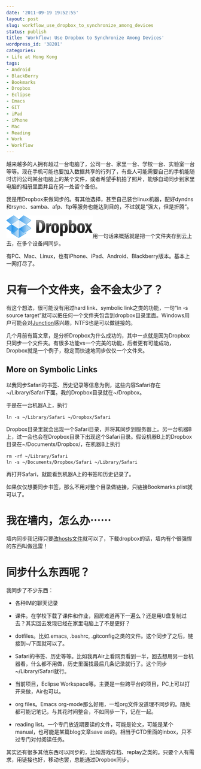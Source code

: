 ```yaml
---
date: '2011-09-19 19:52:55'
layout: post
slug: workflow_use_dropbox_to_synchronize_among_devices
status: publish
title: 'Workflow: Use Dropbox to Synchronize Among Devices'
wordpress_id: '38201'
categories:
- Life at Hong Kong
tags:
- Android
- BlackBerry
- Bookmarks
- Dropbox
- Eclipse
- Emacs
- GIT
- iPad
- iPhone
- Mac
- Reading
- Work
- Workflow
---
```


越来越多的人拥有超过一台电脑了，公司一台、家里一台、学校一台、实验室一台等等。现在手机可能也要加入数据共享的行列了，有些人可能需要自己的手机能随时访问公司某台电脑上的某个文件，或者希望手机拍了照片，能够自动同步到家里电脑的相册里面并且在另一处留个备份。

我是用Dropbox来做同步的。有其他选择，甚至自己装台linux机器，配好dyndns和rsync、samba、afp、ftp等服务也能达到目的，不过就是“强大，但是折腾”。

[![Logo](/images/in_post/logo.png)](http://www.dropbox.com)用一句话来概括就是把一个文件夹存到云上去，在多个设备间同步。

有PC、Mac、Linux，也有iPhone、iPad、Android、Blackberry版本。基本上一网打尽了。


# 只有一个文件夹，会不会太少了？


有这个想法，很可能没有用过hard link、symbolic link之类的功能，一句“ln -s source target”就可以把任何一个文件夹包含到dropbox目录里面。Windows用户可能会对[Junction](http://technet.microsoft.com/en-us/sysinternals/bb896768)感兴趣，NTFS也是可以做链接的。

几个月前有篇文章，是分析Dropbox为什么成功的，其中一点就是因为Dropbox只同步一个文件夹。有很多功能vs一个完美的功能，后者更有可能成功，Dropbox就是一个例子，稳定而快速地同步仅仅一个文件夹。


## More on Symbolic Links


以我同步Safari的书签、历史记录等信息为例，这些内容Safari存在~/Library/Safari下面。我的Dropbox目录就在~/Dropbox。

于是在一台机器A上，执行


    
    
    ln -s ~/Library/Safari ~/Dropbox/Safari
    



Dropbox目录里就会出现一个Safari目录，并将其同步到服务器上。另一台机器B上，过一会也会在Dropbox目录下出现这个Safari目录。假设机器B上的Dropbox目录在~/Documents/Dropbox/，在机器B上执行


    
    
    rm -rf ~/Library/Safari
    ln -s ~/Documents/Dropbox/Safari ~/Library/Safari
    




再打开Safari，就能看到机器A上的书签和历史记录了。

如果仅仅想要同步书签，那么不用对整个目录做链接，只链接Bookmarks.plist就可以了。


# 我在墙内，怎么办⋯⋯


墙内同步我记得只要[改hosts文件](http://forums.dropbox.com/topic.php?id=19830&page=2)就可以了，下载dropbox的话，墙内有个很强悍的东西叫做迅雷！


# 同步什么东西呢？


我同步了不少东西：



	
  * 各种IM的聊天记录

	
  * 课件。在学校下载了课件和作业，回房难道再下一遍么？还是用U盘复制过去？其实回去发现已经在家里电脑上了不是更好？

	
  * dotfiles。比如.emacs, .bashrc, .gitconfig之类的文件。这个同步了之后，链接到~/下面就可以了。

	
  * Safari的书签、历史等等。比如我再Air上看网页看到一半，回去想用另一台机器看，什么都不用做，历史里面找最后几条记录就行了。这个同步~/Library/Safari就行。

	
  * 当前项目，Eclipse Workspace等。主要是一些跨平台的项目，PC上可以打开来做，Air也可以。

	
  * org files。Emacs org-mode那么好用，一堆org文件没道理不同步的。随处都可能记笔记，与其花时间整合，不如同步一下，记在一起。

	
  * reading list。一个专门放近期要读的文件，可能是论文，可能是某个manual，也可能是某篇blog文章save as的。相当于GTD里面的inbox，只不过专门对付阅读任务。


其实还有很多其他东西可以同步的，比如游戏存档、replay之类的。只要个人有需求，用链接也好，移动也罢，总能通过Dropbox同步。
